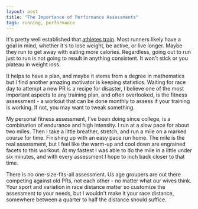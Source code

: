 ```yaml
---
layout: post
title: "The Importance of Performance Assessments"
tags: running, performance
---
```


It's pretty well established that [athletes train](http://www.outsideonline.com/fitness/bodywork/the-fit-list/Athletes-Dont-Exercise-They-Train.html). Most runners likely have a goal in mind, whether it's to lose weight, be active, or live longer. Maybe they run to get away with eating more calories. Regardless, going out to run just to run is not going to result in anything consistent. It won't stick or you plateau in weight loss.

It helps to have a plan, and maybe it stems from a degree in mathematics but I find another amazing motivator is keeping statistics. Waiting for race day to attempt a new PR is a recipe for disaster, I believe one of the most important aspects to any training plan, and often overlooked, is the fitness assessment - a workout that can be done monthly to assess if your training is working. If not, you may want to tweak something.  

My personal fitness assessment, I've been doing since college, is a combination of endurance and high intensity. I run at a slow pace for about two miles. Then I take a little breather, stretch, and run a mile on a marked course for time. Finishing up with an easy pace run home. The mile is the real assessment, but I feel like the warm-up and cool down are engrained facets to this workout. At my fastest I was able to do the mile in a little under six minutes, and with every assessment I hope to inch back closer to that time. 

There is no one-size-fits-all assessment. Us age groupers are out there competing against old PRs, not each other - no matter what our wives think. Your sport and variation in race distance matter so customize the assessment to your needs, but I wouldn't make it your race distance, somewhere between a quarter to half the distance should suffice.
